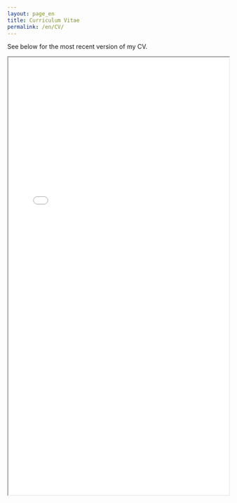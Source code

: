```yaml
---
layout: page_en
title: Curriculum Vitae
permalink: /en/CV/
---
```

See below for the most recent version of my CV.

<iframe src="/files/CV_HelenGiles.pdf" width="100%" height="1000px">
</iframe>
